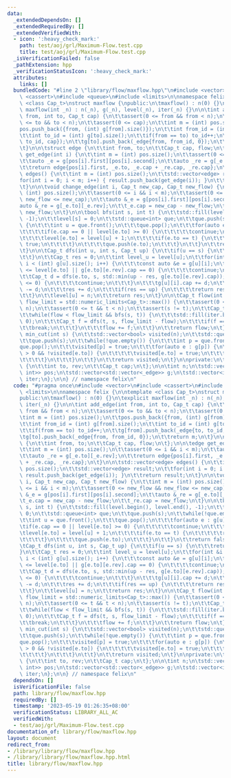 ```yaml
---
data:
  _extendedDependsOn: []
  _extendedRequiredBy: []
  _extendedVerifiedWith:
  - icon: ':heavy_check_mark:'
    path: test/aoj/grl/Maximum-Flow.test.cpp
    title: test/aoj/grl/Maximum-Flow.test.cpp
  _isVerificationFailed: false
  _pathExtension: hpp
  _verificationStatusIcon: ':heavy_check_mark:'
  attributes:
    links: []
  bundledCode: "#line 2 \"library/flow/maxflow.hpp\"\n#include <vector>\n#include\
    \ <cassert>\n#include <queue>\n#include <limits>\n\nnamespace felix {\n\ntemplate\
    \ <class Cap_t>\nstruct maxflow {\npublic:\n\tmaxflow() : n(0) {}\n\texplicit\
    \ maxflow(int _n) : n(_n), g(_n), level(_n), iter(_n) {}\n\n\tint add_edge(int\
    \ from, int to, Cap_t cap) {\n\t\tassert(0 <= from && from < n);\n\t\tassert(0\
    \ <= to && to < n);\n\t\tassert(0 <= cap);\n\t\tint m = (int) pos.size();\n\t\t\
    pos.push_back({from, (int) g[from].size()});\n\t\tint from_id = (int) g[from].size();\n\
    \t\tint to_id = (int) g[to].size();\n\t\tif(from == to) to_id++;\n\t\tg[from].push_back(_edge{to,\
    \ to_id, cap});\n\t\tg[to].push_back(_edge{from, from_id, 0});\n\t\treturn m;\n\
    \t}\n\n\tstruct edge {\n\t\tint from, to;\n\t\tCap_t cap, flow;\n\t};\n\n\tedge\
    \ get_edge(int i) {\n\t\tint m = (int) pos.size();\n\t\tassert(0 <= i && i < m);\n\
    \t\tauto _e = g[pos[i].first][pos[i].second];\n\t\tauto _re = g[_e.to][_e.rev];\n\
    \t\treturn edge{pos[i].first, _e.to, _e.cap + _re.cap, _re.cap};\n\t}\n\n\tstd::vector<edge>\
    \ edges() {\n\t\tint m = (int) pos.size();\n\t\tstd::vector<edge> result;\n\t\t\
    for(int i = 0; i < m; i++) { result.push_back(get_edge(i)); }\n\t\treturn result;\n\
    \t}\n\n\tvoid change_edge(int i, Cap_t new_cap, Cap_t new_flow) {\n\t\tint m =\
    \ (int) pos.size();\n\t\tassert(0 <= i && i < m);\n\t\tassert(0 <= new_flow &&\
    \ new_flow <= new_cap);\n\t\tauto &_e = g[pos[i].first][pos[i].second];\n\t\t\
    auto &_re = g[_e.to][_e.rev];\n\t\t_e.cap = new_cap - new_flow;\n\t\t_re.cap =\
    \ new_flow;\n\t}\n\n\tbool bfs(int s, int t) {\n\t\tstd::fill(level.begin(), level.end(),\
    \ -1);\n\t\tlevel[s] = 0;\n\t\tstd::queue<int> que;\n\t\tque.push(s);\n\t\twhile(!que.empty())\
    \ {\n\t\t\tint u = que.front();\n\t\t\tque.pop();\n\t\t\tfor(auto e : g[u]) {\n\
    \t\t\t\tif(e.cap == 0 || level[e.to] >= 0) {\n\t\t\t\t\tcontinue;\n\t\t\t\t}\n\
    \t\t\t\tlevel[e.to] = level[u] + 1;\n\t\t\t\tif(e.to == t) {\n\t\t\t\t\treturn\
    \ true;\n\t\t\t\t}\n\t\t\t\tque.push(e.to);\n\t\t\t}\n\t\t}\n\t\treturn false;\n\
    \t}\n\n\tCap_t dfs(int u, int s, Cap_t up) {\n\t\tif(u == s) {\n\t\t\treturn up;\n\
    \t\t}\n\t\tCap_t res = 0;\n\t\tint level_u = level[u];\n\t\tfor(int &i = iter[u];\
    \ i < (int) g[u].size(); i++) {\n\t\t\tconst auto &e = g[u][i];\n\t\t\tif(level_u\
    \ <= level[e.to] || g[e.to][e.rev].cap == 0) {\n\t\t\t\tcontinue;\n\t\t\t}\n\t\
    \t\tCap_t d = dfs(e.to, s, std::min(up - res, g[e.to][e.rev].cap));\n\t\t\tif(d\
    \ <= 0) {\n\t\t\t\tcontinue;\n\t\t\t}\n\t\t\tg[u][i].cap += d;\n\t\t\tg[e.to][e.rev].cap\
    \ -= d;\n\t\t\tres += d;\n\t\t\tif(res == up) {\n\t\t\t\treturn res;\n\t\t\t}\n\
    \t\t}\n\t\tlevel[u] = n;\n\t\treturn res;\n\t}\n\n\tCap_t flow(int s, int t, Cap_t\
    \ flow_limit = std::numeric_limits<Cap_t>::max()) {\n\t\tassert(0 <= s && s <\
    \ n);\n\t\tassert(0 <= t && t < n);\n\t\tassert(s != t);\n\t\tCap_t flow = 0;\n\
    \t\twhile(flow < flow_limit && bfs(s, t)) {\n\t\t\tstd::fill(iter.begin(), iter.end(),\
    \ 0);\n\t\t\tCap_t f = dfs(t, s, flow_limit - flow);\n\t\t\tif(f == 0) {\n\t\t\
    \t\tbreak;\n\t\t\t}\n\t\t\tflow += f;\n\t\t}\n\t\treturn flow;\n\t}\n\n\tstd::vector<bool>\
    \ min_cut(int s) {\n\t\tstd::vector<bool> visited(n);\n\t\tstd::queue<int> que;\n\
    \t\tque.push(s);\n\t\twhile(!que.empty()) {\n\t\t\tint p = que.front();\n\t\t\t\
    que.pop();\n\t\t\tvisited[p] = true;\n\t\t\tfor(auto e : g[p]) {\n\t\t\t\tif(e.cap\
    \ > 0 && !visited[e.to]) {\n\t\t\t\t\tvisited[e.to] = true;\n\t\t\t\t\tque.push(e.to);\n\
    \t\t\t\t}\n\t\t\t}\n\t\t}\n\t\treturn visited;\n\t}\n\nprivate:\n\tstruct _edge\
    \ {\n\t\tint to, rev;\n\t\tCap_t cap;\n\t};\n\n\tint n;\n\tstd::vector<std::pair<int,\
    \ int>> pos;\n\tstd::vector<std::vector<_edge>> g;\n\tstd::vector<int> level,\
    \ iter;\n};\n\n} // namespace felix\n"
  code: "#pragma once\n#include <vector>\n#include <cassert>\n#include <queue>\n#include\
    \ <limits>\n\nnamespace felix {\n\ntemplate <class Cap_t>\nstruct maxflow {\n\
    public:\n\tmaxflow() : n(0) {}\n\texplicit maxflow(int _n) : n(_n), g(_n), level(_n),\
    \ iter(_n) {}\n\n\tint add_edge(int from, int to, Cap_t cap) {\n\t\tassert(0 <=\
    \ from && from < n);\n\t\tassert(0 <= to && to < n);\n\t\tassert(0 <= cap);\n\t\
    \tint m = (int) pos.size();\n\t\tpos.push_back({from, (int) g[from].size()});\n\
    \t\tint from_id = (int) g[from].size();\n\t\tint to_id = (int) g[to].size();\n\
    \t\tif(from == to) to_id++;\n\t\tg[from].push_back(_edge{to, to_id, cap});\n\t\
    \tg[to].push_back(_edge{from, from_id, 0});\n\t\treturn m;\n\t}\n\n\tstruct edge\
    \ {\n\t\tint from, to;\n\t\tCap_t cap, flow;\n\t};\n\n\tedge get_edge(int i) {\n\
    \t\tint m = (int) pos.size();\n\t\tassert(0 <= i && i < m);\n\t\tauto _e = g[pos[i].first][pos[i].second];\n\
    \t\tauto _re = g[_e.to][_e.rev];\n\t\treturn edge{pos[i].first, _e.to, _e.cap\
    \ + _re.cap, _re.cap};\n\t}\n\n\tstd::vector<edge> edges() {\n\t\tint m = (int)\
    \ pos.size();\n\t\tstd::vector<edge> result;\n\t\tfor(int i = 0; i < m; i++) {\
    \ result.push_back(get_edge(i)); }\n\t\treturn result;\n\t}\n\n\tvoid change_edge(int\
    \ i, Cap_t new_cap, Cap_t new_flow) {\n\t\tint m = (int) pos.size();\n\t\tassert(0\
    \ <= i && i < m);\n\t\tassert(0 <= new_flow && new_flow <= new_cap);\n\t\tauto\
    \ &_e = g[pos[i].first][pos[i].second];\n\t\tauto &_re = g[_e.to][_e.rev];\n\t\
    \t_e.cap = new_cap - new_flow;\n\t\t_re.cap = new_flow;\n\t}\n\n\tbool bfs(int\
    \ s, int t) {\n\t\tstd::fill(level.begin(), level.end(), -1);\n\t\tlevel[s] =\
    \ 0;\n\t\tstd::queue<int> que;\n\t\tque.push(s);\n\t\twhile(!que.empty()) {\n\t\
    \t\tint u = que.front();\n\t\t\tque.pop();\n\t\t\tfor(auto e : g[u]) {\n\t\t\t\
    \tif(e.cap == 0 || level[e.to] >= 0) {\n\t\t\t\t\tcontinue;\n\t\t\t\t}\n\t\t\t\
    \tlevel[e.to] = level[u] + 1;\n\t\t\t\tif(e.to == t) {\n\t\t\t\t\treturn true;\n\
    \t\t\t\t}\n\t\t\t\tque.push(e.to);\n\t\t\t}\n\t\t}\n\t\treturn false;\n\t}\n\n\
    \tCap_t dfs(int u, int s, Cap_t up) {\n\t\tif(u == s) {\n\t\t\treturn up;\n\t\t\
    }\n\t\tCap_t res = 0;\n\t\tint level_u = level[u];\n\t\tfor(int &i = iter[u];\
    \ i < (int) g[u].size(); i++) {\n\t\t\tconst auto &e = g[u][i];\n\t\t\tif(level_u\
    \ <= level[e.to] || g[e.to][e.rev].cap == 0) {\n\t\t\t\tcontinue;\n\t\t\t}\n\t\
    \t\tCap_t d = dfs(e.to, s, std::min(up - res, g[e.to][e.rev].cap));\n\t\t\tif(d\
    \ <= 0) {\n\t\t\t\tcontinue;\n\t\t\t}\n\t\t\tg[u][i].cap += d;\n\t\t\tg[e.to][e.rev].cap\
    \ -= d;\n\t\t\tres += d;\n\t\t\tif(res == up) {\n\t\t\t\treturn res;\n\t\t\t}\n\
    \t\t}\n\t\tlevel[u] = n;\n\t\treturn res;\n\t}\n\n\tCap_t flow(int s, int t, Cap_t\
    \ flow_limit = std::numeric_limits<Cap_t>::max()) {\n\t\tassert(0 <= s && s <\
    \ n);\n\t\tassert(0 <= t && t < n);\n\t\tassert(s != t);\n\t\tCap_t flow = 0;\n\
    \t\twhile(flow < flow_limit && bfs(s, t)) {\n\t\t\tstd::fill(iter.begin(), iter.end(),\
    \ 0);\n\t\t\tCap_t f = dfs(t, s, flow_limit - flow);\n\t\t\tif(f == 0) {\n\t\t\
    \t\tbreak;\n\t\t\t}\n\t\t\tflow += f;\n\t\t}\n\t\treturn flow;\n\t}\n\n\tstd::vector<bool>\
    \ min_cut(int s) {\n\t\tstd::vector<bool> visited(n);\n\t\tstd::queue<int> que;\n\
    \t\tque.push(s);\n\t\twhile(!que.empty()) {\n\t\t\tint p = que.front();\n\t\t\t\
    que.pop();\n\t\t\tvisited[p] = true;\n\t\t\tfor(auto e : g[p]) {\n\t\t\t\tif(e.cap\
    \ > 0 && !visited[e.to]) {\n\t\t\t\t\tvisited[e.to] = true;\n\t\t\t\t\tque.push(e.to);\n\
    \t\t\t\t}\n\t\t\t}\n\t\t}\n\t\treturn visited;\n\t}\n\nprivate:\n\tstruct _edge\
    \ {\n\t\tint to, rev;\n\t\tCap_t cap;\n\t};\n\n\tint n;\n\tstd::vector<std::pair<int,\
    \ int>> pos;\n\tstd::vector<std::vector<_edge>> g;\n\tstd::vector<int> level,\
    \ iter;\n};\n\n} // namespace felix\n"
  dependsOn: []
  isVerificationFile: false
  path: library/flow/maxflow.hpp
  requiredBy: []
  timestamp: '2023-05-19 01:26:35+08:00'
  verificationStatus: LIBRARY_ALL_AC
  verifiedWith:
  - test/aoj/grl/Maximum-Flow.test.cpp
documentation_of: library/flow/maxflow.hpp
layout: document
redirect_from:
- /library/library/flow/maxflow.hpp
- /library/library/flow/maxflow.hpp.html
title: library/flow/maxflow.hpp
---
```

